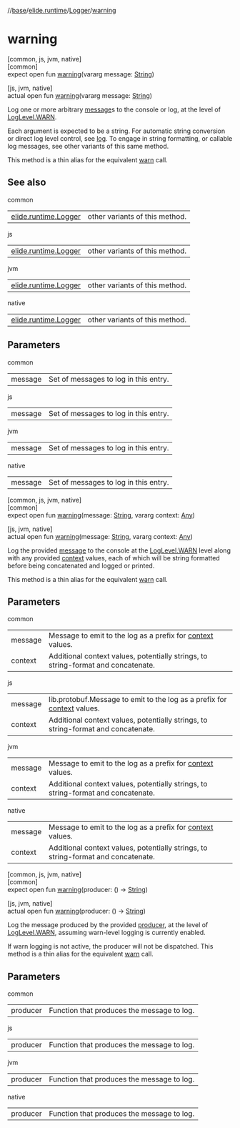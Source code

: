 //[base](../../../index.md)/[elide.runtime](../index.md)/[Logger](index.md)/[warning](warning.md)

# warning

[common, js, jvm, native]\
[common]\
expect open fun [warning](warning.md)(vararg message: [String](https://kotlinlang.org/api/latest/jvm/stdlib/kotlin/-string/index.html))

[js, jvm, native]\
actual open fun [warning](warning.md)(vararg message: [String](https://kotlinlang.org/api/latest/jvm/stdlib/kotlin/-string/index.html))

Log one or more arbitrary [message](warning.md)s to the console or log, at the level of [LogLevel.WARN](../-log-level/-w-a-r-n/index.md).

Each argument is expected to be a string. For automatic string conversion or direct log level control, see [log](log.md). To engage in string formatting, or callable log messages, see other variants of this same method.

This method is a thin alias for the equivalent [warn](warn.md) call.

## See also

common

| | |
|---|---|
| [elide.runtime.Logger](info.md) | other variants of this method. |

js

| | |
|---|---|
| [elide.runtime.Logger](info.md) | other variants of this method. |

jvm

| | |
|---|---|
| [elide.runtime.Logger](info.md) | other variants of this method. |

native

| | |
|---|---|
| [elide.runtime.Logger](info.md) | other variants of this method. |

## Parameters

common

| | |
|---|---|
| message | Set of messages to log in this entry. |

js

| | |
|---|---|
| message | Set of messages to log in this entry. |

jvm

| | |
|---|---|
| message | Set of messages to log in this entry. |

native

| | |
|---|---|
| message | Set of messages to log in this entry. |

[common, js, jvm, native]\
[common]\
expect open fun [warning](warning.md)(message: [String](https://kotlinlang.org/api/latest/jvm/stdlib/kotlin/-string/index.html), vararg context: [Any](https://kotlinlang.org/api/latest/jvm/stdlib/kotlin/-any/index.html))

[js, jvm, native]\
actual open fun [warning](warning.md)(message: [String](https://kotlinlang.org/api/latest/jvm/stdlib/kotlin/-string/index.html), vararg context: [Any](https://kotlinlang.org/api/latest/jvm/stdlib/kotlin/-any/index.html))

Log the provided [message](warning.md) to the console at the [LogLevel.WARN](../-log-level/-w-a-r-n/index.md) level along with any provided [context](warning.md) values, each of which will be string formatted before being concatenated and logged or printed.

This method is a thin alias for the equivalent [warn](warn.md) call.

## Parameters

common

| | |
|---|---|
| message | Message to emit to the log as a prefix for [context](warning.md) values. |
| context | Additional context values, potentially strings, to string-format and concatenate. |

js

| | |
|---|---|
| message | lib.protobuf.Message to emit to the log as a prefix for [context](warning.md) values. |
| context | Additional context values, potentially strings, to string-format and concatenate. |

jvm

| | |
|---|---|
| message | Message to emit to the log as a prefix for [context](warning.md) values. |
| context | Additional context values, potentially strings, to string-format and concatenate. |

native

| | |
|---|---|
| message | Message to emit to the log as a prefix for [context](warning.md) values. |
| context | Additional context values, potentially strings, to string-format and concatenate. |

[common, js, jvm, native]\
[common]\
expect open fun [warning](warning.md)(producer: () -&gt; [String](https://kotlinlang.org/api/latest/jvm/stdlib/kotlin/-string/index.html))

[js, jvm, native]\
actual open fun [warning](warning.md)(producer: () -&gt; [String](https://kotlinlang.org/api/latest/jvm/stdlib/kotlin/-string/index.html))

Log the message produced by the provided [producer](warning.md), at the level of [LogLevel.WARN](../-log-level/-w-a-r-n/index.md), assuming warn-level logging is currently enabled.

If warn logging is not active, the producer will not be dispatched. This method is a thin alias for the equivalent [warn](warn.md) call.

## Parameters

common

| | |
|---|---|
| producer | Function that produces the message to log. |

js

| | |
|---|---|
| producer | Function that produces the message to log. |

jvm

| | |
|---|---|
| producer | Function that produces the message to log. |

native

| | |
|---|---|
| producer | Function that produces the message to log. |
